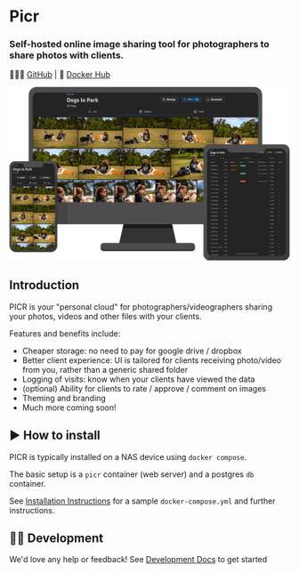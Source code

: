 # Picr

### Self-hosted online image sharing tool for photographers to share photos with clients.

 👩🏻‍💻 [GitHub](https://github.com/isaacinsoll/picr) | 🐳 [Docker Hub](https://hub.docker.com/repository/docker/isaacinsoll/picr/general)

![](docs/images/picr-header.png)

## Introduction

PICR is your "personal cloud" for photographers/videographers sharing your photos, videos and other files with your clients.

Features and benefits include:
- Cheaper storage: no need to pay for google drive / dropbox
- Better client experience: UI is tailored for clients receiving photo/video from you, rather than a generic shared folder
- Logging of visits: know when your clients have viewed the data
- (optional) Ability for clients to rate / approve / comment on images
- Theming and branding
- Much more coming soon!

## ▶️ How to install
PICR is typically installed on a NAS device using `docker compose`. 

The basic setup is a `picr` container (web server) and a postgres `db` container.

See [Installation Instructions](docs/install.md) for a sample `docker-compose.yml` and further instructions.

## 🧑‍💻 Development

We'd love any help or feedback! 
See [Development Docs](docs/development/index.md) to get started

